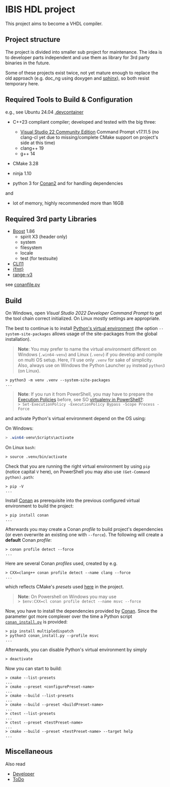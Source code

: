 IBIS HDL project
================

This project aims to become a VHDL compiler.

## Project structure

The project is divided into smaller sub project for maintenance. The idea is to developer parts
independent and use them as library for 3rd party binaries in the future.

Some of these projects exist twice, not yet mature enough to replace the old approach 
(e.g. doc_ng using doxygen and [sphinx](https://www.sphinx-doc.org/)), so both resist 
temporary here.

## Required Tools to Build & Configuration

e.g., see Ubuntu 24.04 [.devcontainer](/.devcontainer)

* C++23 compliant compiler; developed and tested with the big three:
    - [Visual Studio 22 Community Edition](https://visualstudio.microsoft.com/de/vs/community/)
      Command Prompt v17.11.5 (no clang-cl yet due to 
      missing/complete CMake support on project's side at this time)
    - clang++ 19
    - g++ 14

* CMake 3.28
* ninja 1.10

* python 3 for [Conan2](https://conan.io/) and for handling dependencies

and

* lot of memory, highly recommended more than 16GB

## Required 3rd party Libraries

* [Boost](https://www.boost.org/) 1.86
    - spirit X3 (header only)
    - system
    - filesystem
    - locale
    - test (for testsuite)
* [CLI11](https://github.com/CLIUtils/CLI11)
* [{fmt}](https://github.com/fmtlib/fmt)
* [range-v3](https://github.com/ericniebler/range-v3)

see [conanfile.py](/conanfile.py)

## Build

On Windows, open *Visual Studio 2022 Developer Command Prompt* to get the tool chain correct
initialized. On Linux mostly settings are appropriate.

The best to continue is to install [Python's virtual environment](https://docs.python.org/3/library/venv.html) (the option `--system-site-packages` allows usage of the site-packages from the global installation).

> **Note**: You may prefer to name the virtual environment different on Windows (`.win64-venv`) and 
  Linux (`.venv`) if you develop and compile on multi OS setup. Here, I'll use only `.venv` for
  sake of simplicity. \
  Also, always use on Windows the Python Launcher `py` instead `python3` (on Linux).

```shell
> python3 -m venv .venv --system-site-packages
...
```

> **Note**: If you run it from PowerShell, you may have to prepare the 
  [Execution Policies](https://docs.microsoft.com/en-us/powershell/module/microsoft.powershell.core/about/about_execution_policies?view=powershell-7.2) 
  before, see SO [virtualenv in PowerShell?](https://stackoverflow.com/questions/1365081/virtualenv-in-powershell):\
  `> Set-ExecutionPolicy -ExecutionPolicy Bypass -Scope Process -Force`

and activate Python's virtual environment depend on the OS using:

On Windows:
```powershell
> .win64-venv\Scripts\activate
```

On Linux `bash`:
```shell
> source .venv/bin/activate
```

Check that you are running the right virtual environment by using `pip` (notice capital `V` here),
on PowerShell you may also use `(Get-Command python).path`:

```shell
> pip -V
...
```

Install [Conan](https://conan.io/) as prerequisite into the previous configured virtual 
environment to build the project:

```shell
> pip install conan
...
```

Afterwards you may create a Conan *profile* to build project's dependencies (or even overwrite
an existing one with `--force`). The following will create a **default** Conan *profile*:

```shell
> conan profile detect --force
...
```

Here are several Conan *profiles* used, created by e.g.

```shell
> CXX=clang++ conan profile detect --name clang --force
...
```

which reflects CMake's *presets* used [here](/CMakePresets.json) in the project. 

> **Note**: On Powershell on Windows you may use \
  `> $env:CXX=cl conan profile detect --name msvc --force`


Now, you have to install the dependencies provided by [Conan](https://conan.io/). Since the parameter 
got more complexer over the time a Python script [`conan_install.py`](/conan_install.py) is provided:

```shell
> pip install multipledispatch
> python3 conan_install.py --profile msvc
...
```

Afterwards, you can disable Python's virtual environment by simply

```shell
> deactivate
```

Now you can start to build:

```shell
> cmake --list-presets
...
> cmake --preset <configurePreset-name>
...
> cmake --build --list-presets
...
> cmake --build --preset <buildPreset-name>
...
> ctest --list-presets
...
> ctest --preset <testPreset-name>
...
> cmake --build --preset <testPreset-name> --target help
...
```

## Miscellaneous

Also read
- [Developer](doc/developer.md)
- [ToDo](doc/todo.md)
